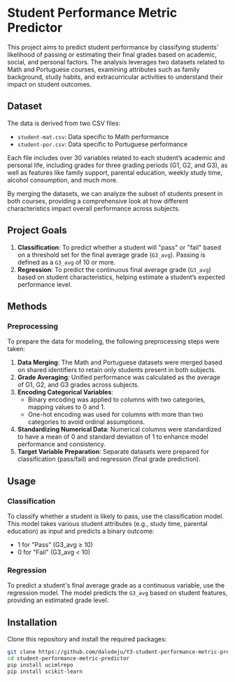 # Student Performance Metric Predictor

This project aims to predict student performance by classifying students' likelihood of passing or estimating their final grades based on academic, social, and personal factors. The analysis leverages two datasets related to Math and Portuguese courses, examining attributes such as family background, study habits, and extracurricular activities to understand their impact on student outcomes.

## Dataset

The data is derived from two CSV files:
- `student-mat.csv`: Data specific to Math performance
- `student-por.csv`: Data specific to Portuguese performance

Each file includes over 30 variables related to each student’s academic and personal life, including grades for three grading periods (G1, G2, and G3), as well as features like family support, parental education, weekly study time, alcohol consumption, and much more. 

By merging the datasets, we can analyze the subset of students present in both courses, providing a comprehensive look at how different characteristics impact overall performance across subjects.

## Project Goals

1. **Classification**: To predict whether a student will "pass" or "fail" based on a threshold set for the final average grade (`G3_avg`). Passing is defined as a `G3_avg` of 10 or more.
2. **Regression**: To predict the continuous final average grade (`G3_avg`) based on student characteristics, helping estimate a student’s expected performance level.

## Methods

### Preprocessing

To prepare the data for modeling, the following preprocessing steps were taken:

1. **Data Merging**: The Math and Portuguese datasets were merged based on shared identifiers to retain only students present in both subjects.
2. **Grade Averaging**: Unified performance was calculated as the average of G1, G2, and G3 grades across subjects.
3. **Encoding Categorical Variables**:
   - Binary encoding was applied to columns with two categories, mapping values to 0 and 1.
   - One-hot encoding was used for columns with more than two categories to avoid ordinal assumptions.
4. **Standardizing Numerical Data**: Numerical columns were standardized to have a mean of 0 and standard deviation of 1 to enhance model performance and consistency.
5. **Target Variable Preparation**: Separate datasets were prepared for classification (pass/fail) and regression (final grade prediction).

## Usage

### Classification

To classify whether a student is likely to pass, use the classification model. This model takes various student attributes (e.g., study time, parental education) as input and predicts a binary outcome:
- 1 for "Pass" (G3_avg ≥ 10)
- 0 for "Fail" (G3_avg < 10)

### Regression

To predict a student's final average grade as a continuous variable, use the regression model. The model predicts the `G3_avg` based on student features, providing an estimated grade level.

## Installation

Clone this repository and install the required packages:

```bash
git clone https://github.com/dalodeju/Y3-student-performance-metric-predictor.git
cd student-performance-metric-predictor
pip install ucimlrepo
pip install scikit-learn
